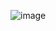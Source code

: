 ![image](https://github.com/PauloRTC/Grup-47-QRmeat/assets/82768310/e7d8ba61-5970-4150-a7f4-a43531350a3f)
